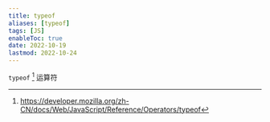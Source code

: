 ```yaml
---
title: typeof
aliases: [typeof]
tags: [JS]
enableToc: true
date: 2022-10-19
lastmod: 2022-10-24
---
```


`typeof` [^1] 运算符

[^1]: <https://developer.mozilla.org/zh-CN/docs/Web/JavaScript/Reference/Operators/typeof>
